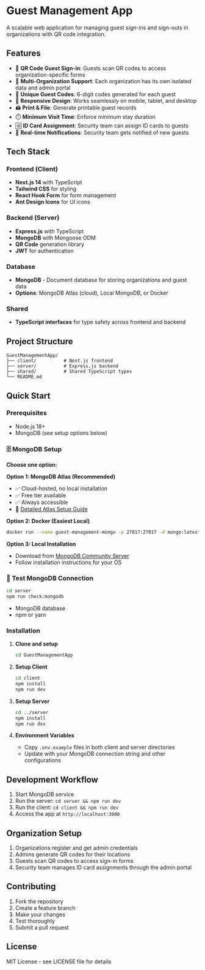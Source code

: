 # Guest Management App

A scalable web application for managing guest sign-ins and sign-outs in organizations with QR code integration.

## Features

- 🎯 **QR Code Guest Sign-in**: Guests scan QR codes to access organization-specific forms
- 🏢 **Multi-Organization Support**: Each organization has its own isolated data and admin portal
- 🔐 **Unique Guest Codes**: 6-digit codes generated for each guest
- 📱 **Responsive Design**: Works seamlessly on mobile, tablet, and desktop
- 🖨️ **Print & File**: Generate printable guest records
- ⏱️ **Minimum Visit Time**: Enforce minimum stay duration
- 🆔 **ID Card Assignment**: Security team can assign ID cards to guests
- 🔔 **Real-time Notifications**: Security team gets notified of new guests

## Tech Stack

### Frontend (Client)
- **Next.js 14** with TypeScript
- **Tailwind CSS** for styling
- **React Hook Form** for form management
- **Ant Design Icons** for UI icons

### Backend (Server)
- **Express.js** with TypeScript
- **MongoDB** with Mongoose ODM
- **QR Code** generation library
- **JWT** for authentication

### Database
- **MongoDB** - Document database for storing organizations and guest data
- **Options**: MongoDB Atlas (cloud), Local MongoDB, or Docker

### Shared
- **TypeScript interfaces** for type safety across frontend and backend

## Project Structure

```
GuestManagementApp/
├── client/          # Next.js frontend
├── server/          # Express.js backend
├── shared/          # Shared TypeScript types
└── README.md
```

## Quick Start

### Prerequisites
- Node.js 18+
- MongoDB (see setup options below)

### 🗄️ MongoDB Setup
**Choose one option:**

**Option 1: MongoDB Atlas (Recommended)**
- ✅ Cloud-hosted, no local installation
- ✅ Free tier available
- ✅ Always accessible
- 📖 [Detailed Atlas Setup Guide](./MONGODB_SETUP.md)

**Option 2: Docker (Easiest Local)**
```bash
docker run --name guest-management-mongo -p 27017:27017 -d mongo:latest
```

**Option 3: Local Installation**
- Download from [MongoDB Community Server](https://www.mongodb.com/try/download/community)
- Follow installation instructions for your OS

### 🧪 Test MongoDB Connection
```bash
cd server
npm run check:mongodb
```
- MongoDB database
- npm or yarn

### Installation

1. **Clone and setup**
   ```bash
   cd GuestManagementApp
   ```

2. **Setup Client**
   ```bash
   cd client
   npm install
   npm run dev
   ```

3. **Setup Server**
   ```bash
   cd ../server
   npm install
   npm run dev
   ```

4. **Environment Variables**
   - Copy `.env.example` files in both client and server directories
   - Update with your MongoDB connection string and other configurations

## Development Workflow

1. Start MongoDB service
2. Run the server: `cd server && npm run dev`
3. Run the client: `cd client && npm run dev`
4. Access the app at `http://localhost:3000`

## Organization Setup

1. Organizations register and get admin credentials
2. Admins generate QR codes for their locations
3. Guests scan QR codes to access sign-in forms
4. Security team manages ID card assignments through the admin portal

## Contributing

1. Fork the repository
2. Create a feature branch
3. Make your changes
4. Test thoroughly
5. Submit a pull request

## License

MIT License - see LICENSE file for details